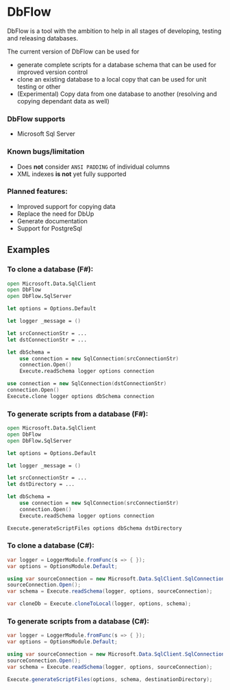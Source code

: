 # DbFlow

DbFlow is a tool with the ambition to help in all stages of developing, testing and releasing databases.

The current version of DbFlow can be used for 

- generate complete scripts for a database schema that can be used for improved version control	
- clone an existing database to a local copy that can be used for unit testing or other
- (Experimental) Copy data from one database to another (resolving and copying dependant data as well)

### DbFlow supports

- Microsoft Sql Server

### Known bugs/limitation

- Does **not** consider `ANSI PADDING` of individual columns
- XML indexes **is not** yet fully supported 

### Planned features:

- Improved support for copying data
- Replace the need for DbUp
- Generate documentation 
- Support for PostgreSql 

## Examples 

### To clone a database (F#):

```fsharp
open Microsoft.Data.SqlClient
open DbFlow
open DbFlow.SqlServer

let options = Options.Default

let logger _message = ()

let srcConnectionStr = ...
let dstConnectionStr = ...

let dbSchema = 
    use connection = new SqlConnection(srcConnectionStr)
    connection.Open()
    Execute.readSchema logger options connection

use connection = new SqlConnection(dstConnectionStr)
connection.Open()
Execute.clone logger options dbSchema connection 
```

### To generate scripts from a database (F#):

```fsharp
open Microsoft.Data.SqlClient
open DbFlow
open DbFlow.SqlServer

let options = Options.Default

let logger _message = ()

let srcConnectionStr = ...
let dstDirectory = ...

let dbSchema = 
    use connection = new SqlConnection(srcConnectionStr)
    connection.Open()
    Execute.readSchema logger options connection

Execute.generateScriptFiles options dbSchema dstDirectory   
```

### To clone a database (C#):

```csharp
var logger = LoggerModule.fromFunc(s => { });
var options = OptionsModule.Default;

using var sourceConnection = new Microsoft.Data.SqlClient.SqlConnection(sourceConnectionString);
sourceConnection.Open();
var schema = Execute.readSchema(logger, options, sourceConnection);

var cloneDb = Execute.cloneToLocal(logger, options, schema);
```

### To generate scripts from a database (C#):

```csharp
var logger = LoggerModule.fromFunc(s => { });
var options = OptionsModule.Default;

using var sourceConnection = new Microsoft.Data.SqlClient.SqlConnection(sourceConnectionString);
sourceConnection.Open();
var schema = Execute.readSchema(logger, options, sourceConnection);

Execute.generateScriptFiles(options, schema, destinationDirectory);
```